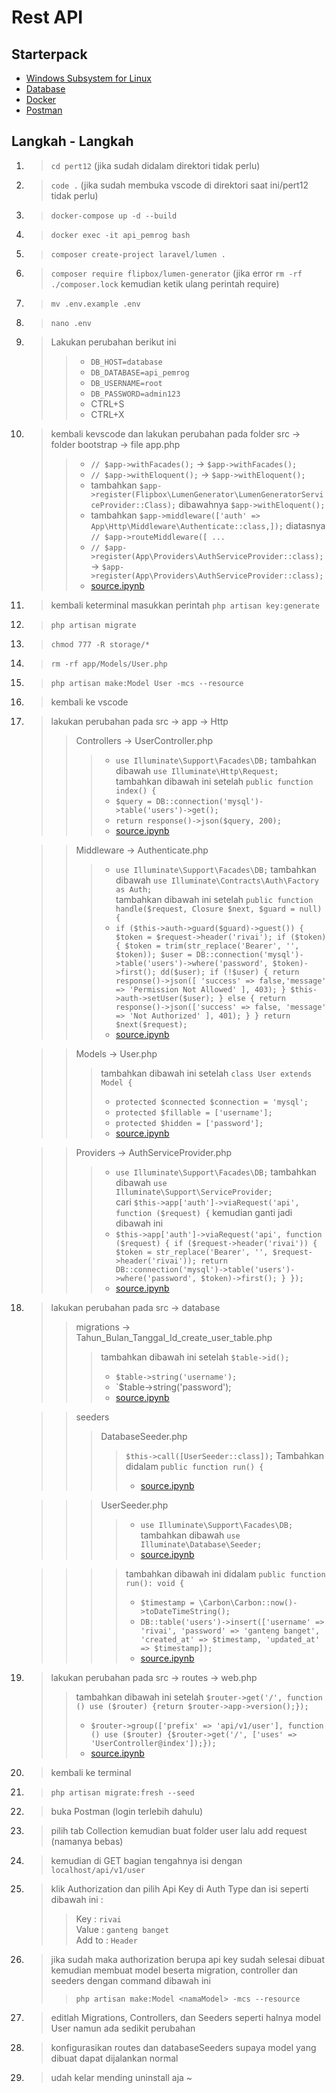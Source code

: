 # Rest API

## Starterpack
- [Windows Subsystem for Linux](https://www.microsoft.com/store/productId/9PDXGNCFSCZV)
- [Database](https://github.com/teamanubot/bhs_pemrograman/tree/main/pert12)
- [Docker](https://www.docker.com/products/docker-desktop)
- [Postman](https://www.postman.com/downloads)


## Langkah - Langkah
1. > `cd pert12` (jika sudah didalam direktori tidak perlu)
2. > `code .` (jika sudah membuka vscode di direktori saat ini/pert12 tidak perlu)
3. > `docker-compose up -d --build`
4. > `docker exec -it api_pemrog bash`
5. > `composer create-project laravel/lumen .`
6. > `composer require flipbox/lumen-generator` (jika error `rm -rf ./composer.lock` kemudian ketik ulang perintah require)
7. > `mv .env.example .env`
8. > `nano .env`
9. > Lakukan perubahan berikut ini
   >> - `DB_HOST=database`
   >> - `DB_DATABASE=api_pemrog`
   >> - `DB_USERNAME=root`
   >> - `DB_PASSWORD=admin123`
   >> - CTRL+S
   >> - CTRL+X
10. > kembali kevscode dan lakukan perubahan pada folder src -> folder bootstrap -> file app.php
    >> - `// $app->withFacades();` -> `$app->withFacades();`
    >> - `// $app->withEloquent();` -> `$app->withEloquent();`
    >> - tambahkan `$app->register(Flipbox\LumenGenerator\LumenGeneratorServiceProvider::Class);` dibawahnya `$app->withEloquent();`
    >> - tambahkan `$app->middleware(['auth' => App\Http\Middleware\Authenticate::class,]);` diatasnya `// $app->routeMiddleware([ ...`
    >> - `// $app->register(App\Providers\AuthServiceProvider::class);` -> `$app->register(App\Providers\AuthServiceProvider::class);`
    >> - [source.ipynb](https://github.com/teamanubot/bhs_pemrograman/blob/main/pert12/source.ipynb)
11. > kembali keterminal masukkan perintah `php artisan key:generate`
12. > `php artisan migrate`
13. > `chmod 777 -R storage/*`
14. > `rm -rf app/Models/User.php`
15. > `php artisan make:Model User -mcs --resource`
16. > kembali ke vscode
17. > lakukan perubahan pada src -> app -> Http
    >> Controllers -> UserController.php
    >>> - `use Illuminate\Support\Facades\DB;` tambahkan dibawah `use Illuminate\Http\Request;`<br>
    >>> tambahkan dibawah ini setelah `public function index() {`
    >>> - `$query = DB::connection('mysql')->table('users')->get();`
    >>> - `return response()->json($query, 200);`
    >>> - [source.ipynb](https://github.com/teamanubot/bhs_pemrograman/blob/main/pert12/source.ipynb)
    
    >> Middleware -> Authenticate.php
    >>> - `use Illuminate\Support\Facades\DB;` tambahkan dibawah `use Illuminate\Contracts\Auth\Factory as Auth;`<br>
    >>> tambahkan dibawah ini setelah `public function handle($request, Closure $next, $guard = null) {`
    >>> - `if ($this->auth->guard($guard)->guest()) { $token = $request->header('rivai'); if ($token) { $token = trim(str_replace('Bearer', '', $token)); $user = DB::connection('mysql')->table('users')->where('password', $token)->first(); dd($user); if (!$user) { return response()->json([ 'success' => false,'message' => 'Permission Not Allowed' ], 403); } $this->auth->setUser($user); } else { return response()->json(['success' => false, 'message' => 'Not Authorized' ], 401); } } return $next($request);`
    >>> - [source.ipynb](https://github.com/teamanubot/bhs_pemrograman/blob/main/pert12/source.ipynb)

    >> Models -> User.php
    >>> tambahkan dibawah ini setelah `class User extends Model {`
    >>> - `protected $connected $connection = 'mysql';`
    >>> - `protected $fillable = ['username'];`
    >>> - `protected $hidden = ['password'];`
    >>> - [source.ipynb](https://github.com/teamanubot/bhs_pemrograman/blob/main/pert12/source.ipynb)

    >> Providers -> AuthServiceProvider.php
    >>> - `use Illuminate\Support\Facades\DB;` tambahkan dibawah `use Illuminate\Support\ServiceProvider;`<br>
    >>> cari `$this->app['auth']->viaRequest('api', function ($request) {` kemudian ganti jadi dibawah ini
    >>> - `$this->app['auth']->viaRequest('api', function ($request) { if ($request->header('rivai')) { $token = str_replace('Bearer', '', $request->header('rivai')); return DB::connection('mysql')->table('users')->where('password', $token)->first(); } });`
    >>> - [source.ipynb](https://github.com/teamanubot/bhs_pemrograman/blob/main/pert12/source.ipynb)
18. > lakukan perubahan pada src -> database
    >> migrations -> Tahun_Bulan_Tanggal_Id_create_user_table.php
    >>> tambahkan dibawah ini setelah `$table->id();`
    >>> - `$table->string('username');`
    >>> - `$table->string('password');
    >>> - [source.ipynb](https://github.com/teamanubot/bhs_pemrograman/blob/main/pert12/source.ipynb)<br>
    
    >> seeders<br>
    >>> DatabaseSeeder.php<br>
    >>>> `$this->call([UserSeeder::class]);` Tambahkan didalam `public function run() {`
    >>>> - [source.ipynb](https://github.com/teamanubot/bhs_pemrograman/blob/main/pert12/source.ipynb)<br>

    >>> UserSeeder.php<br>
    >>>> - `use Illuminate\Support\Facades\DB;` tambahkan dibawah `use Illuminate\Database\Seeder;`
    >>>> - [source.ipynb](https://github.com/teamanubot/bhs_pemrograman/blob/main/pert12/source.ipynb)<br>

    >>>> tambahkan dibawah ini didalam `public function run(): void {`
    >>>> - `$timestamp = \Carbon\Carbon::now()->toDateTimeString();`
    >>>> - `DB::table('users')->insert(['username' => 'rivai', 'password' => 'ganteng banget', 'created_at' => $timestamp, 'updated_at' => $timestamp]);`
    >>>> - [source.ipynb](https://github.com/teamanubot/bhs_pemrograman/blob/main/pert12/source.ipynb)
19. > lakukan perubahan pada src -> routes -> web.php
    >> tambahkan dibawah ini setelah `$router->get('/', function () use ($router) {return $router->app->version();});`
    >> - `$router->group(['prefix' => 'api/v1/user'], function () use ($router) {$router->get('/', ['uses' => 'UserController@index']);});`
    >> - [source.ipynb](https://github.com/teamanubot/bhs_pemrograman/blob/main/pert12/source.ipynb)
20. > kembali ke terminal
21. > `php artisan migrate:fresh --seed`
22. > buka Postman (login terlebih dahulu)
23. > pilih tab Collection kemudian buat folder user lalu add request (namanya bebas)
24. > kemudian di GET bagian tengahnya isi dengan `localhost/api/v1/user`
25. > klik Authorization dan pilih Api Key di Auth Type dan isi seperti dibawah ini : 
    >> Key : `rivai` <br>
    >> Value : `ganteng banget` <br>
    >> Add to : `Header`
26. > jika sudah maka authorization berupa api key sudah selesai dibuat kemudian membuat model beserta migration, controller dan seeders dengan command dibawah ini
    >> `php artisan make:Model <namaModel> -mcs --resource`
27. > editlah Migrations, Controllers, dan Seeders seperti halnya model User namun ada sedikit perubahan
28. > konfigurasikan routes dan databaseSeeders supaya model yang dibuat dapat dijalankan normal
29. > udah kelar mending uninstall aja ~